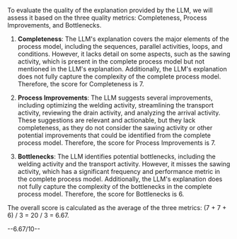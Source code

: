 To evaluate the quality of the explanation provided by the LLM, we will assess it based on the three quality metrics: Completeness, Process Improvements, and Bottlenecks.

1. **Completeness**: The LLM's explanation covers the major elements of the process model, including the sequences, parallel activities, loops, and conditions. However, it lacks detail on some aspects, such as the sawing activity, which is present in the complete process model but not mentioned in the LLM's explanation. Additionally, the LLM's explanation does not fully capture the complexity of the complete process model. Therefore, the score for Completeness is 7.

2. **Process Improvements**: The LLM suggests several improvements, including optimizing the welding activity, streamlining the transport activity, reviewing the drain activity, and analyzing the arrival activity. These suggestions are relevant and actionable, but they lack completeness, as they do not consider the sawing activity or other potential improvements that could be identified from the complete process model. Therefore, the score for Process Improvements is 7.

3. **Bottlenecks**: The LLM identifies potential bottlenecks, including the welding activity and the transport activity. However, it misses the sawing activity, which has a significant frequency and performance metric in the complete process model. Additionally, the LLM's explanation does not fully capture the complexity of the bottlenecks in the complete process model. Therefore, the score for Bottlenecks is 6.

The overall score is calculated as the average of the three metrics: (7 + 7 + 6) / 3 = 20 / 3 = 6.67.

--6.67/10--